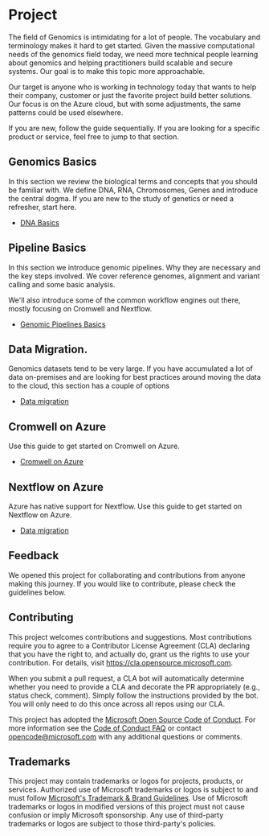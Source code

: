 # Project

The field of Genomics is intimidating for a lot of people. The vocabulary and terminology makes it hard to get started. Given the massive computational needs of the genomics field today, we need more technical people learning about genomics and helping practitioners build scalable and secure systems. Our goal is to make this topic more approachable.

Our target is anyone who is working in technology today that wants to help their company, customer or just the favorite project build better solutions. Our focus is on the Azure cloud, but with some adjustments, the same patterns could be used elsewhere.

If you are new, follow the guide sequentially. If you are looking for a specific product or service, feel free to jump to that section.

## Genomics Basics

In this section we review the biological terms and concepts that you should be familiar with. We define DNA, RNA, Chromosomes, Genes and introduce the central dogma. If you are new to the study of genetics or need a refresher, start here.

- [DNA Basics](./00-Genomics-Basics/dna-basics.md)

## Pipeline Basics

In this section we introduce genomic pipelines. Why they are necessary and the key steps involved. We cover reference genomes, alignment and variant calling and some basic analysis.

We'll also introduce some of the common workflow engines out there, mostly focusing on Cromwell and Nextflow.

- [Genomic Pipelines Basics](./00-Genomics-Basics/pipelines-basics.md)

## Data Migration.

Genomics datasets tend to be very large. If you have accumulated a lot of data on-premises and are looking for best practices around moving the data to the cloud, this section has a couple of options

- [Data migration](./01-Data-Migration/README.md)

## Cromwell on Azure

Use this guide to get started on Cromwell on Azure.

- [Cromwell on Azure](./02-Cromwell-Azure/README.md)

## Nextflow on Azure

Azure has native support for Nextflow. Use this guide to get started on Nextflow on Azure.

- [Data migration](./03-Nextflow-Azure/README.md)


## Feedback

We opened this project for collaborating and contributions from anyone making this journey. If you would like to contribute, please check the guidelines below.


## Contributing

This project welcomes contributions and suggestions.  Most contributions require you to agree to a
Contributor License Agreement (CLA) declaring that you have the right to, and actually do, grant us
the rights to use your contribution. For details, visit https://cla.opensource.microsoft.com.

When you submit a pull request, a CLA bot will automatically determine whether you need to provide
a CLA and decorate the PR appropriately (e.g., status check, comment). Simply follow the instructions
provided by the bot. You will only need to do this once across all repos using our CLA.

This project has adopted the [Microsoft Open Source Code of Conduct](https://opensource.microsoft.com/codeofconduct/).
For more information see the [Code of Conduct FAQ](https://opensource.microsoft.com/codeofconduct/faq/) or
contact [opencode@microsoft.com](mailto:opencode@microsoft.com) with any additional questions or comments.

## Trademarks

This project may contain trademarks or logos for projects, products, or services. Authorized use of Microsoft 
trademarks or logos is subject to and must follow 
[Microsoft's Trademark & Brand Guidelines](https://www.microsoft.com/en-us/legal/intellectualproperty/trademarks/usage/general).
Use of Microsoft trademarks or logos in modified versions of this project must not cause confusion or imply Microsoft sponsorship.
Any use of third-party trademarks or logos are subject to those third-party's policies.
